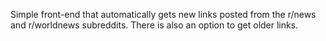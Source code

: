 Simple front-end that automatically gets new links posted from the r/news and r/worldnews subreddits.
There is also an option to get older links.
